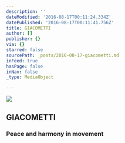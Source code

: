 ```yaml
---
description: ''
dateModified: '2016-08-17T00:11:24.334Z'
datePublished: '2016-08-17T00:11:41.756Z'
title: GIACOMETTI
author: []
publisher: {}
via: {}
starred: false
sourcePath: _posts/2016-08-17-giacometti.md
inFeed: true
hasPage: false
inNav: false
_type: MediaObject

---
```

![](https://the-grid-user-content.s3-us-west-2.amazonaws.com/8694b697-9a2a-4163-92ca-907a326f37b5.jpg)

## GIACOMETTI

### Peace and harmony in movement